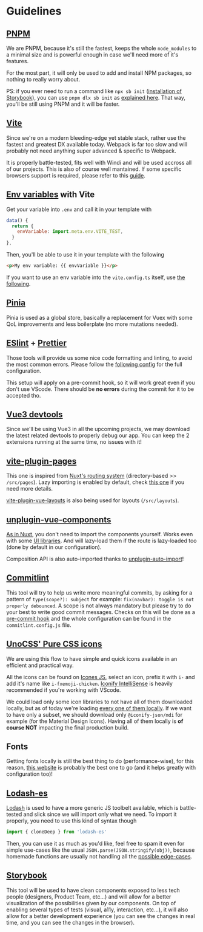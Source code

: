 # Guidelines

## [PNPM](https://pnpm.io/)

We are PNPM, because it's still the fastest, keeps the whole `node_modules` to a minimal size and is powerful enough in case we'll need more of it's features.

For the most part, it will only be used to add and install NPM packages, so nothing to really worry about.

PS: if you ever need to run a command like `npx sb init` ([installation of Storybook](https://storybook.js.org/docs/vue/get-started/install)), you can use `pnpm dlx sb init` as [explained here](https://pnpm.io/pnpx-cli). That way, you'll be still using PNPM and it will be faster.

## [Vite](https://vite.dev/docs/getting-started)

Since we're on a modern bleeding-edge yet stable stack, rather use the fastest and greatest DX available today. Webpack is far too slow and will probably not need anything super advanced & specific to Webpack.

It is properly battle-tested, fits well with Windi and will be used accross all of our projects. This is also of course well mantained. If some specific browsers support is required, please refer to this [guide](https://vitejs.dev/guide/#browser-support).

## [Env variables](https://vitejs.dev/guide/env-and-mode.html#env-variables) with Vite

Get your variable into `.env` and call it in your template with

```js
data() {
  return {
    envVariable: import.meta.env.VITE_TEST,
  }
},
```
Then, you'll be able to use it in your template with the following
```html
<p>My env variable: {{ envVariable }}</p>
```

If you want to use an env variable into the `vite.config.ts` itself, use [the following](https://stackoverflow.com/a/66389044/8816585).

## [Pinia](https://pinia.esm.dev/)

Pinia is used as a global store, basically a replacement for Vuex with some QoL improvements and less boilerplate (no more mutations needed).

## [ESlint](https://eslint.org/) + [Prettier](https://prettier.io/)

Those tools will provide us some nice code formatting and linting, to avoid the most common errors. Please follow the [following config](./vscode.md#how-to-setup-eslint-prettier) for the full configuration.

This setup will apply on a pre-commit hook, so it will work great even if you don't use VScode. There should be **no errors** during the commit for it to be accepted tho.

## [Vue3 devtools](https://chrome.google.com/webstore/detail/vuejs-devtools/ljjemllljcmogpfapbkkighbhhppjdbg)

Since we'll be using Vue3 in all the upcoming projects, we may download the latest related devtools to properly debug our app. You can keep the 2 extensions running at the same time, no issues with it!

## [vite-plugin-pages](https://github.com/hannoeru/vite-plugin-pages)

This one is inspired from [Nuxt's routing system](https://github.com/hannoeru/vite-plugin-pages#file-system-routing) (directory-based >> `/src/pages`). Lazy importing is enabled by default, check [this one](https://github.com/hannoeru/vite-plugin-pages#importmode) if you need more details.

[vite-plugin-vue-layouts](https://github.com/JohnCampionJr/vite-plugin-vue-layouts) is also being used for layouts (`/src/layouts`).

## [unplugin-vue-components](https://github.com/antfu/unplugin-vue-components)

[As in Nuxt](https://nuxtjs.org/tutorials/improve-your-developer-experience-with-nuxt-components/), you don't need to import the components yourself. Works even with some [UI libraries](https://github.com/antfu/unplugin-vue-components#importing-from-ui-libraries). And will lazy-load them if the route is lazy-loaded too (done by default in our configuration).

Composition API is also auto-imported thanks to [unplugin-auto-import](https://github.com/antfu/unplugin-auto-import)!

## [Commitlint](https://commitlint.js.org)

This tool will try to help us write more meaningful commits, by asking for a pattern of `type(scope?): subject` for example: `fix(navbar): toggle is not properly debounced`. A scope is not always mandatory but please try to do your best to write good commit messages. Checks on this will be done as a [pre-commit hook](/conventions/code_flow.html#pre-commit-hook) and the whole configuration can be found in the `commitlint.config.js` file.

## [UnoCSS' Pure CSS icons](https://github.com/antfu/unocss/tree/main/packages/preset-icons)

We are using this flow to have simple and quick icons available in an efficient and practical way.

All the icons can be found on [Icones JS](https://icones.js.org/), select an icon, prefix it with `i-` and add it's name like `i-fxemoji-chicken`. [Iconify IntelliSense](https://marketplace.visualstudio.com/items?itemName=antfu.iconify) is heavily recommended if you're working with VScode.

We could load only some icon libraries to not have all of them downloaded locally, but as of today we're loading [every one of them locally](https://github.com/antfu/unplugin-icons#icons-data). If we want to have only a subset, we should download only `@iconify-json/mdi` for example (for the Material Design Icons). Having all of them locally is **of course NOT** impacting the final production build.

## Fonts

Getting fonts locally is still the best thing to do (performance-wise), for this reason, [this website](https://google-webfonts-helper.herokuapp.com/fonts/inter?subsets=latin) is probably the best one to go (and it helps greatly with configuration too)!

## [Lodash-es](https://www.npmjs.com/package/lodash-es)

[Lodash](https://lodash.com/) is used to have a more generic JS toolbelt available, which is battle-tested and slick since we will import only what we need.
To import it properly, you need to use this kind of syntax though
```js
import { cloneDeep } from 'lodash-es'
```
Then, you can use it as much as you'd like, feel free to spam it even for simple use-cases like the usual `JSON.parse(JSON.stringify(obj))`, because homemade functions are usually not handling all the [possible edge-cases](https://flaviocopes.com/how-to-clone-javascript-object/#json-serialization).

## [Storybook](https://storybook.js.org/)

This tool will be used to have clean components exposed to less tech people (designers, Product Team, etc...) and will allow for a better visualization of the possibilities given by our components. On top of enabling several types of tests (visual, a11y, interaction, etc...), it will also allow for a better development experience (you can see the changes in real time, and you can see the changes in the browser).
